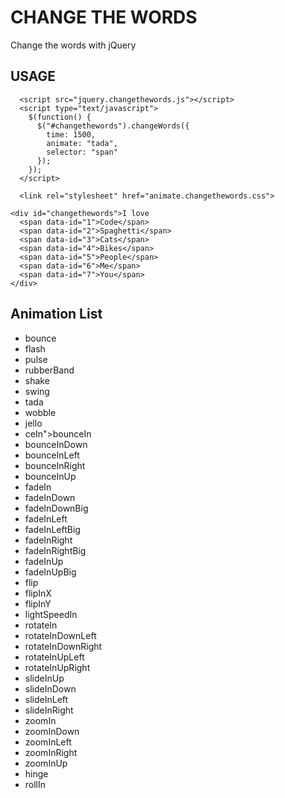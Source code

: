 # CHANGE THE WORDS

Change the words with jQuery

## USAGE

~~~
  <script src="jquery.changethewords.js"></script>
  <script type="text/javascript">
    $(function() {
      $("#changethewords").changeWords({
        time: 1500,
        animate: "tada",
        selector: "span"
      });
    });
  </script>
~~~
~~~
  <link rel="stylesheet" href="animate.changethewords.css">
~~~
~~~
<div id="changethewords">I love
  <span data-id="1">Code</span>
  <span data-id="2">Spaghetti</span>
  <span data-id="3">Cats</span>
  <span data-id="4">Bikes</span>
  <span data-id="5">People</span>
  <span data-id="6">Me</span>
  <span data-id="7">You</span>
</div>
~~~

## Animation List 

* bounce
* flash
* pulse
* rubberBand
* shake
* swing
* tada
* wobble
* jello
* ceIn">bounceIn
* bounceInDown
* bounceInLeft
* bounceInRight
* bounceInUp
* fadeIn
* fadeInDown
* fadeInDownBig
* fadeInLeft
* fadeInLeftBig
* fadeInRight
* fadeInRightBig
* fadeInUp
* fadeInUpBig
* flip
* flipInX
* flipInY
* lightSpeedIn
* rotateIn
* rotateInDownLeft
* rotateInDownRight
* rotateInUpLeft
* rotateInUpRight
* slideInUp
* slideInDown
* slideInLeft
* slideInRight
* zoomIn
* zoomInDown
* zoomInLeft
* zoomInRight
* zoomInUp
* hinge
* rollIn
